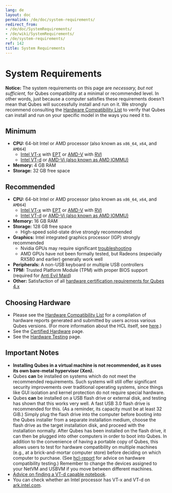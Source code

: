 ```yaml
---
lang: de
layout: doc
permalink: /de/doc/system-requirements/
redirect_from:
- /de/doc/SystemRequirements/
- /de/wiki/SystemRequirements/
- /de/system-requirements/
ref: 142
title: System Requirements
---
```


# System Requirements
<a id="system-requirements"></a>

<div class="alert alert-warning" role="alert">
  <i class="fa fa-exclamation-triangle"></i>
  <b>Notice:</b>
  The system requirements on this page are <em>necessary, but not sufficient,</em> for Qubes compatibility at a minimal or recommended level.
  In other words, just because a computer satisfies these requirements doesn't mean that Qubes will successfully install and run on it.
  We strongly recommend consulting the <a href="/de/hcl/">Hardware Compatibility List</a> to verify that Qubes can install and run on your specific model in the ways you need it to.
</div>

## Minimum
<a id="minimum"></a>

- **CPU:** 64-bit Intel or AMD processor (also known as `x86_64`, `x64`, and `AMD64`)
  - [Intel VT-x] with [EPT] or [AMD-V] with [RVI]
  - [Intel VT-d] or [AMD-Vi (also known as AMD IOMMU)]
- **Memory:** 4 GB RAM
- **Storage:** 32 GB free space

## Recommended
<a id="recommended"></a>

- **CPU:** 64-bit Intel or AMD processor (also known as `x86_64`, `x64`, and `AMD64`)
  - [Intel VT-x] with [EPT] or [AMD-V] with [RVI]
  - [Intel VT-d] or [AMD-Vi (also known as AMD IOMMU)]
- **Memory:** 16 GB RAM
- **Storage:** 128 GB free space
  - High-speed solid-state drive strongly recommended
- **Graphics:** Intel integrated graphics processor (IGP) strongly recommended
  - Nvidia GPUs may require significant [troubleshooting][nvidia]
  - AMD GPUs have not been formally tested, but Radeons (especially RX580 and earlier) generally work well
- **Peripherals:** A non-USB keyboard or multiple USB controllers
- **TPM:** Trusted Platform Module (TPM) with proper BIOS support (required for [Anti Evil Maid])
- **Other:** Satisfaction of all [hardware certification requirements for Qubes 4.x]

## Choosing Hardware
<a id="choosing-hardware"></a>

- Please see the [Hardware Compatibility List] for a compilation of hardware reports generated and submitted by users across various Qubes versions.
  (For more information about the HCL itself, see [here][hcl-doc].)
- See the [Certified Hardware] page.
- See the [Hardware Testing] page.

## Important Notes
<a id="important-notes"></a>

- **Installing Qubes in a virtual machine is not recommended, as it uses its own bare-metal hypervisor (Xen).**
- Qubes **can** be installed on systems which do not meet the recommended requirements.
  Such systems will still offer significant security improvements over traditional operating systems, since things like GUI isolation and kernel protection do not require special hardware.
- Qubes **can** be installed on a USB flash drive or external disk, and testing has shown that this works very well. A fast USB 3.0 flash drive is recommended for this.
  (As a reminder, its capacity must be at least 32 GiB.)
  Simply plug the flash drive into the computer before booting into the Qubes installer from a separate installation medium, choose the flash drive as the target installation disk, and proceed with the installation normally.
  After Qubes has been installed on the flash drive, it can then be plugged into other computers in order to boot into Qubes.
  In addition to the convenience of having a portable copy of Qubes, this allows users to test for hardware compatibility on multiple machines (e.g., at a brick-and-mortar computer
  store) before deciding on which computer to purchase.
  (See [hcl-report] for advice on hardware compatibility testing.)
  Remember to change the devices assigned to your NetVM and USBVM if you move between different machines.
- [Advice on finding a VT-d capable notebook][vt-d-notebook].
- You can check whether an Intel processor has VT-x and VT-d on [ark.intel.com](https://ark.intel.com/content/www/us/en/ark.html#@Processors).

[nvidia]: /de/doc/install-nvidia-driver/
[hardware certification requirements for Qubes 4.x]: /news/2016/07/21/new-hw-certification-for-q4/
[Certified Hardware]: /de/doc/certified-hardware/
[Hardware Testing]: /de/doc/hardware-testing/
[Hardware Compatibility List]: /de/hcl/
[hcl-doc]: /de/doc/hcl/
[hcl-report]: /de/doc/hcl/#generating-and-submitting-new-reports
[Anti Evil Maid]: /de/doc/anti-evil-maid/
[vt-d-notebook]: https://groups.google.com/d/msg/qubes-users/Sz0Nuhi4N0o/ZtpJdoc0OY8J
[Intel VT-x]: https://en.wikipedia.org/wiki/X86_virtualization#Intel_virtualization_.28VT-x.29
[AMD-V]: https://en.wikipedia.org/wiki/X86_virtualization#AMD_virtualization_.28AMD-V.29
[Intel VT-d]: https://en.wikipedia.org/wiki/X86_virtualization#Intel-VT-d
[AMD-Vi (also known as AMD IOMMU)]: https://en.wikipedia.org/wiki/X86_virtualization#I.2FO_MMU_virtualization_.28AMD-Vi_and_Intel_VT-d.29
[EPT]: https://en.wikipedia.org/wiki/Second_Level_Address_Translation#Extended_Page_Tables
[RVI]: https://en.wikipedia.org/wiki/Second_Level_Address_Translation#Rapid_Virtualization_Indexing